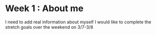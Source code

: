 # Week 1 : About me

I need to add real information about myself 
I would like to complete the stretch goals over the weekend on 3/7-3/8
